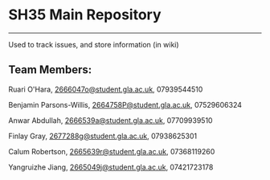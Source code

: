# SH35 Main Repository
------------------------

Used to track issues, and store information (in wiki)

Team Members:
------------------
Ruari O'Hara, 2666047o@student.gla.ac.uk, 07939544510

Benjamin Parsons-Willis, 2664758P@student.gla.ac.uk, 07529606324

Anwar Abdullah, 2666539a@student.gla.ac.uk, 07709939510

Finlay Gray, 2677288g@student.gla.ac.uk, 07938625301

Calum Robertson, 2665639r@student.gla.ac.uk, 07368119260

Yangruizhe Jiang, 2665049j@student.gla.ac.uk, 07421723178


